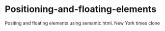 # Positioning-and-floating-elements
Positing and floating elements using semantic html. New York times clone
